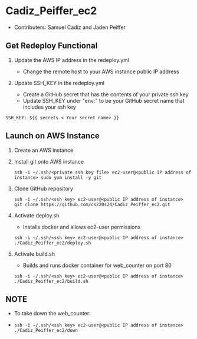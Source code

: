# Cadiz_Peiffer_ec2
- Contributers: Samuel Cadiz and Jaden Peiffer

## Get Redeploy Functional
1. Update the AWS IP address in the redeploy.yml
    - Change the remote host to your AWS instance public IP address
      
2. Update SSH_KEY in the redeploy.yml
   - Create a GitHub secret that has the contents of your private ssh key
   - Update SSH_KEY under "env:" to be your GitHub secret name that includes your ssh key
  
  `SSH_KEY: ${{ secrets.< Your secret name> }}`

## Launch on AWS Instance
1. Create an AWS instance
      
2. Install git onto AWS instance
   
   `ssh -i ~/.ssh/<private ssh key file> ec2-user@<public IP address of instance> sudo yum install -y git`
   
3. Clone GitHub repository
   
   `ssh -i ~/.ssh/<ssh key> ec2-user@<public IP address of instance> git clone https://github.com/cs220s24/Cadiz_Peiffer_ec2.git`

4. Activate deploy.sh
   - Installs docker and allows ec2-user permissions
     
   `ssh -i ~/.ssh/<ssh key> ec2-user@<public IP address of instance> ./Cadiz_Peiffer_ec2/deploy.sh`
   
5. Activate build.sh
   - Builds and runs docker container for web_counter on port 80
     
   `ssh -i ~/.ssh/<ssh key> ec2-user@<public IP address of instance> ./Cadiz_Peiffer_ec2/build.sh`
   
## NOTE

- To take down the web_counter:
  
-  `ssh -i ~/.ssh/<ssh key> ec2-user@<public IP address of instance> ./Cadiz_Peiffer_ec2/down`
   

